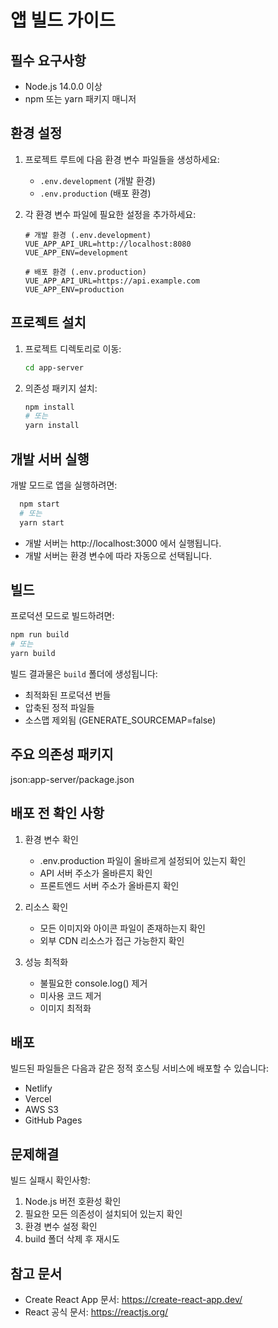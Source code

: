 # 앱 빌드 가이드

## 필수 요구사항

- Node.js 14.0.0 이상
- npm 또는 yarn 패키지 매니저

## 환경 설정

1. 프로젝트 루트에 다음 환경 변수 파일들을 생성하세요:
   - `.env.development` (개발 환경)
   - `.env.production` (배포 환경)
2. 각 환경 변수 파일에 필요한 설정을 추가하세요:

   ```
   # 개발 환경 (.env.development)
   VUE_APP_API_URL=http://localhost:8080
   VUE_APP_ENV=development

   # 배포 환경 (.env.production)
   VUE_APP_API_URL=https://api.example.com
   VUE_APP_ENV=production
   ```

## 프로젝트 설치

1. 프로젝트 디렉토리로 이동:

   ```bash
   cd app-server
   ```

2. 의존성 패키지 설치:
   ```bash
   npm install
   # 또는
   yarn install
   ```

## 개발 서버 실행

개발 모드로 앱을 실행하려면:

```bash
  npm start
  # 또는
  yarn start
```

- 개발 서버는 http://localhost:3000 에서 실행됩니다.
- 개발 서버는 환경 변수에 따라 자동으로 선택됩니다.

## 빌드

프로덕션 모드로 빌드하려면:

```bash
npm run build
# 또는
yarn build
```

빌드 결과물은 `build` 폴더에 생성됩니다:

- 최적화된 프로덕션 번들
- 압축된 정적 파일들
- 소스맵 제외됨 (GENERATE_SOURCEMAP=false)

## 주요 의존성 패키지

json:app-server/package.json

## 배포 전 확인 사항

1. 환경 변수 확인

   - .env.production 파일이 올바르게 설정되어 있는지 확인
   - API 서버 주소가 올바른지 확인
   - 프론트엔드 서버 주소가 올바른지 확인

2. 리소스 확인

   - 모든 이미지와 아이콘 파일이 존재하는지 확인
   - 외부 CDN 리소스가 접근 가능한지 확인

3. 성능 최적화
   - 불필요한 console.log() 제거
   - 미사용 코드 제거
   - 이미지 최적화

## 배포

빌드된 파일들은 다음과 같은 정적 호스팅 서비스에 배포할 수 있습니다:

- Netlify
- Vercel
- AWS S3
- GitHub Pages

## 문제해결

빌드 실패시 확인사항:

1. Node.js 버전 호환성 확인
2. 필요한 모든 의존성이 설치되어 있는지 확인
3. 환경 변수 설정 확인
4. build 폴더 삭제 후 재시도

## 참고 문서

- Create React App 문서: https://create-react-app.dev/
- React 공식 문서: https://reactjs.org/
